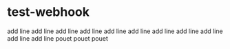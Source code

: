 # test-webhook
add line 
add line 
add line 
add line 
add line 
add line 
add line 
add line 
add line 
add line 
add line 
pouet
pouet
pouet
